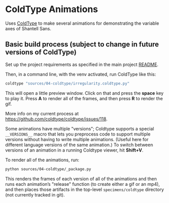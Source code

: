 # ColdType Animations

Uses [ColdType](https://github.com/coldtype/coldtype) to make several animations for demonstrating the variable axes of Shantell Sans.

## Basic build process (subject to change in future versions of ColdType)

Set up the project requirements as specified in the main project [README](https://github.com/arrowtype/shantell-sans/README.md).

Then, in a command line, with the venv activated, run ColdType like this:

```bash
coldtype "sources/04-coldtype/irregularity.coldtype.py"
```

This will open a little preview window. Click on that and press the **space** key to play it. Press **A** to render all of the frames, and then press **R** to render the gif.

More info on my current process at https://github.com/coldtype/coldtype/issues/118.

Some animations have multiple "versions"; Coldtype supports a special `__VERSIONS__` macro that lets you preprocess code to support multiple versions without having to write multiple animations. (Useful here for different language versions of the same animation.) To switch between versions of an animation in a running Coldtype viewer, hit **Shift+V**.

To render all of the animations, run:

```bash
python sources/04-coldtype/_package.py
```

This renders the frames of each version of all of the animations and then runs each animation’s "release" function (to create either a gif or an mp4), and then places those artifacts in the top-level `specimens/coldtype` directory (not currently tracked in git).